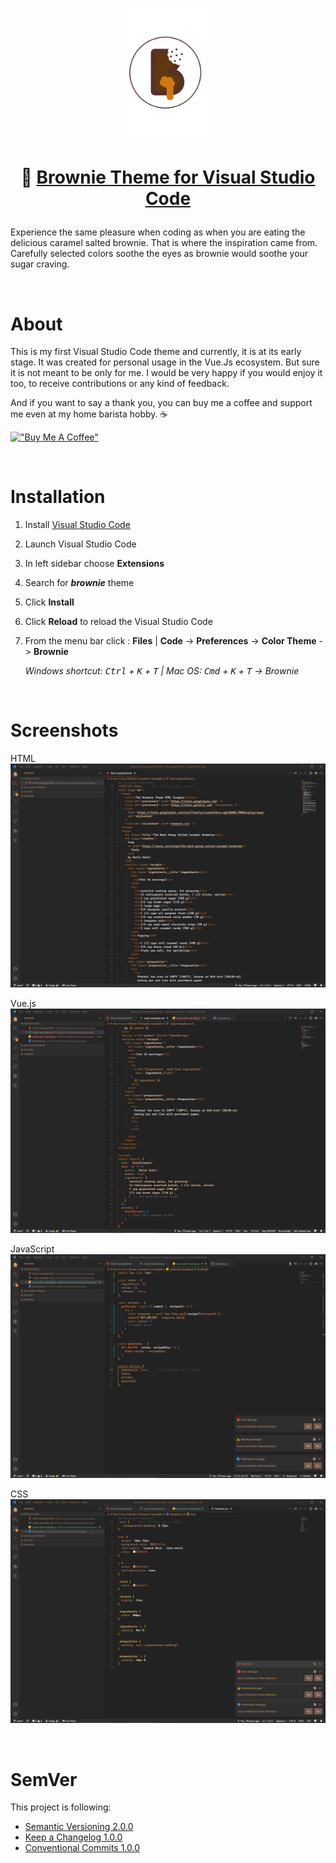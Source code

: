 <p style="text-align: center;">
   <img src="icon.png" alt="Brownie Logo" width="150" />
</p>

# <p style="text-align: center;">🍪 [Brownie Theme for Visual Studio Code](https://marketplace.visualstudio.com/items?itemName=gregadro.brownie)</p>

Experience the same pleasure when coding as when you are eating the delicious caramel salted brownie. That is where the inspiration came from. Carefully selected colors soothe the eyes as brownie would soothe your sugar craving.

<br />

# About

This is my first Visual Studio Code theme and currently, it is at its early stage. It was created for personal usage in the Vue.Js ecosystem. But sure it is not meant to be only for me. I would be very happy if you would enjoy it too, to receive contributions or any kind of feedback.

And if you want to say a thank you, you can buy me a coffee and support me even at my home barista hobby. ☕

[!["Buy Me A Coffee"](https://www.buymeacoffee.com/assets/img/custom_images/orange_img.png)](https://www.buymeacoffee.com/gregadro)

<br />

# Installation

1. Install [Visual Studio Code](https://code.visualstudio.com/download)
2. Launch Visual Studio Code
3. In left sidebar choose **Extensions**
4. Search for **_brownie_** theme
5. Click **Install**
6. Click **Reload** to reload the Visual Studio Code
7. From the menu bar click : **Files** | **Code** -> **Preferences** -> **Color Theme** -> **Brownie**

   _Windows shortcut: <kbd>Ctrl</kbd> + <kbd>K</kbd> + <kbd>T</kbd> | Mac OS: <kbd>Cmd</kbd> + <kbd>K</kbd> + <kbd>T</kbd> -> Brownie_

 <br />

# Screenshots

HTML
![HTML Example](screenshots/html-example.jpg)

Vue.js
![Vue.js Example](screenshots/vuejs-example.jpg)

JavaScript
![Javascript Example](screenshots/javascript-example.jpg)

CSS
![CSS Example](screenshots/css-example.jpg)

<br />

# SemVer

This project is following:

- [Semantic Versioning 2.0.0](https://semver.org/)
- [Keep a Changelog 1.0.0](https://keepachangelog.com/en/1.0.0/)
- [Conventional Commits 1.0.0](https://www.conventionalcommits.org/en/v1.0.0/)
